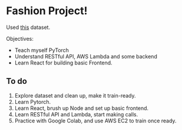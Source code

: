 # Fashion Project!

Used [this](https://www.kaggle.com/code/pavelgot/items-classification-pytorch/data) dataset.

Objectives:

* Teach myself PyTorch
* Understand RESTful API, AWS Lambda and some backend
* Learn React for building basic Frontend.

## To do

1. Explore dataset and clean up, make it train-ready.
2. Learn Pytorch.
3. Learn React, brush up Node and set up basic frontend.
4. Learn RESTful API and Lambda, start making calls.
5. Practice with Google Colab, and use AWS EC2 to train once ready.


